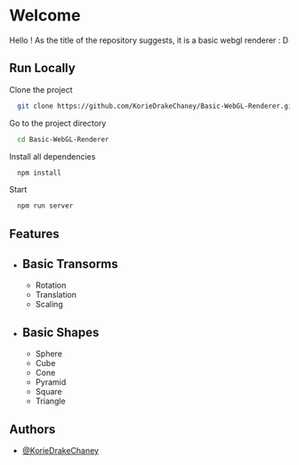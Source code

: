 
# Welcome

Hello ! As the title of the repository suggests, it is a basic webgl renderer : D



## Run Locally

Clone the project

```bash
  git clone https://github.com/KorieDrakeChaney/Basic-WebGL-Renderer.git
```

Go to the project directory

```bash
  cd Basic-WebGL-Renderer
```

Install all dependencies 

```bash
  npm install
```
Start 

```bash
  npm run server
```

  
## Features

- Basic Transorms 
    - 
    - Rotation 
    - Translation
    - Scaling
- Basic Shapes
    -
    - Sphere
    - Cube
    - Cone
    - Pyramid
    - Square
    - Triangle

  
## Authors

- [@KorieDrakeChaney](https://github.com/KorieDrakeChaney)

  
